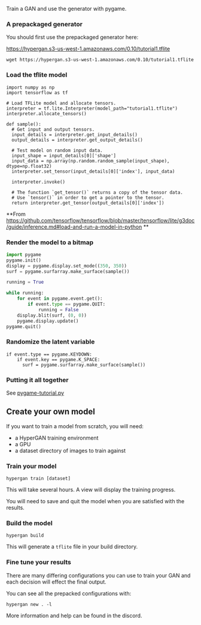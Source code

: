 
Train a GAN and use the generator with pygame.

### A prepackaged generator

You should first use the prepackaged generator here:

https://hypergan.s3-us-west-1.amazonaws.com/0.10/tutorial1.tflite

```
wget https://hypergan.s3-us-west-1.amazonaws.com/0.10/tutorial1.tflite
```

### Load the tflite model

```
import numpy as np
import tensorflow as tf

# Load TFLite model and allocate tensors.
interpreter = tf.lite.Interpreter(model_path="tutorial1.tflite")
interpreter.allocate_tensors()

def sample():
  # Get input and output tensors.
  input_details = interpreter.get_input_details()
  output_details = interpreter.get_output_details()

  # Test model on random input data.
  input_shape = input_details[0]['shape']
  input_data = np.array(np.random.random_sample(input_shape), dtype=np.float32)
  interpreter.set_tensor(input_details[0]['index'], input_data)

  interpreter.invoke()

  # The function `get_tensor()` returns a copy of the tensor data.
  # Use `tensor()` in order to get a pointer to the tensor.
  return interpreter.get_tensor(output_details[0]['index'])
```
**From https://github.com/tensorflow/tensorflow/blob/master/tensorflow/lite/g3doc/guide/inference.md#load-and-run-a-model-in-python **

### Render the model to a bitmap

```python
import pygame
pygame.init()
display = pygame.display.set_mode((350, 350))
surf = pygame.surfarray.make_surface(sample())

running = True

while running:
    for event in pygame.event.get():
        if event.type == pygame.QUIT:
            running = False
    display.blit(surf, (0, 0))
    pygame.display.update()
pygame.quit()
```

### Randomize the latent variable

```
if event.type == pygame.KEYDOWN:
    if event.key == pygame.K_SPACE:
      surf = pygame.surfarray.make_surface(sample())
```

### Putting it all together

See [pygame-tutorial.py](pygame-tutorial.py)

## Create your own model

If you want to train a model from scratch, you will need:

* a HyperGAN training environment
* a GPU
* a dataset directory of images to train against

### Train your model

```
hypergan train [dataset]
```

This will take several hours.  A view will display the training progress.

You will need to save and quit the model when you are satisfied with the results.


### Build the model

```
hypergan build
```

This will generate a `tflite` file in your build directory.

### Fine tune your results

There are many differing configurations you can use to train your GAN and each decision will effect the final output.

You can see all the prepacked configurations with:

```
hypergan new . -l
```

More information and help can be found in the discord.

